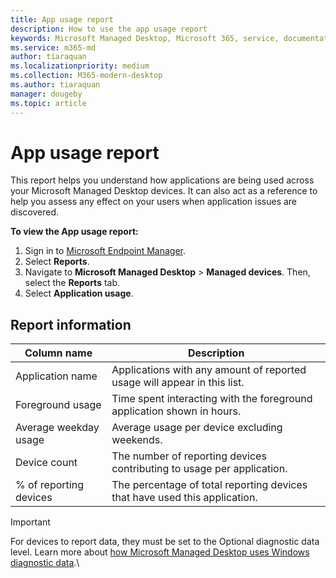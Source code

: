 ```yaml
---
title: App usage report
description: How to use the app usage report
keywords: Microsoft Managed Desktop, Microsoft 365, service, documentation
ms.service: m365-md
author: tiaraquan
ms.localizationpriority: medium
ms.collection: M365-modern-desktop
ms.author: tiaraquan
manager: dougeby
ms.topic: article
---
```


# App usage report

This report helps you understand how applications are being used across your Microsoft Managed Desktop devices. It can also act as a reference to help you assess any effect on your users when application issues are discovered.

**To view the App usage report:**

1. Sign in to [Microsoft Endpoint Manager](https://endpoint.microsoft.com/).
1. Select **Reports**.
1. Navigate to **Microsoft Managed Desktop** > **Managed devices**. Then, select the **Reports** tab.
1. Select **Application usage**.

## Report information

| Column name | Description |
| ------ | ------ |
| Application name | Applications with any amount of reported usage will appear in this list. |
| Foreground usage | Time spent interacting with the foreground application shown in hours. |
| Average weekday usage | Average usage per device excluding weekends.
| Device count | The number of reporting devices contributing to usage per application.
| % of reporting devices | The percentage of total reporting devices that have used this application.

> [!IMPORTANT]
> For devices to report data, they must be set to the Optional diagnostic data level. Learn more about [how Microsoft Managed Desktop uses Windows diagnostic data](../service-description/privacy-personal-data.md).\
